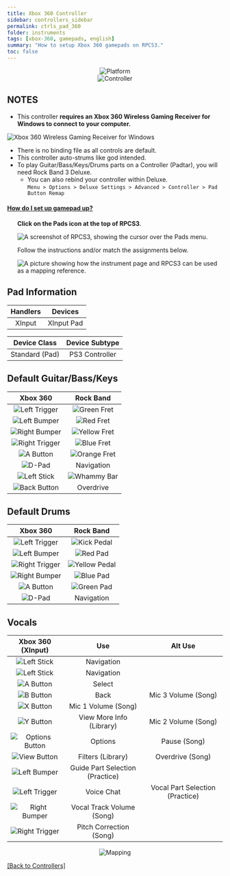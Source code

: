 ```yaml
---
title: Xbox 360 Controller
sidebar: controllers_sidebar
permalink: ctrls_pad_360
folder: instruments
tags: [xbox-360, gamepads, english]
summary: "How to setup Xbox 360 gamepads on RPCS3."
toc: false
---
```


<div align="center"> <img src="https://rb3pc.milohax.org/images/instruments/plat/360.png" alt="Platform" title="Platform"></div>

<div align="center"> <img src="https://rb3pc.milohax.org/images/instruments/cont/360controller.png" alt="Controller" title="Controller"></div>

## NOTES

* This controller **requires an Xbox 360 Wireless Gaming Receiver for Windows to connect to your computer.**

![Xbox 360 Wireless Gaming Receiver for Windows](https://rb3pc.milohax.org/images/btns/ctrls/360/receiver.png "Xbox 360 Wireless Gaming Receiver for Windows")

* There is no binding file as all controls are default.
* This controller auto-strums like god intended.
* To play Guitar/Bass/Keys/Drums parts on a Controller (Padtar), you will need Rock Band 3 Deluxe.
	- You can also rebind your controller within Deluxe.  
	`Menu > Options > Deluxe Settings > Advanced > Controller > Pad Button Remap`

<!-- Map Start -->
<div class="panel-group" id="accordion">
                    <div class="panel panel-default">
                        <div class="panel-heading">
                            <h4 class="panel-title">
                                <a class="noCrossRef accordion-toggle" data-toggle="collapse" data-parent="#accordion" href="#how-to-map-pads">How do I set up gamepad up?</a>
                            </h4>
                        </div>
                        <div id="how-to-map-pads" class="panel-collapse collapse noCrossRef">
                            <div class="panel-body">
<ul>
<p><strong>Click on the Pads icon at the top of RPCS3</strong>.</p>
<p><img src="https://rb3pc.milohax.org/images/instruments/rpcs3pad.png" alt="A screenshot of RPCS3, showing the cursor over the Pads menu." title="Pads"></p>
<p>Follow the instructions and/or match the assignments below.</p>
<p><img src="https://rb3pc.milohax.org/images/instruments/gamepadlegend.png" alt="A picture showing how the instrument page and RPCS3 can be used as a mapping reference." title="Mapping an Xbox Controller"></p>
</ul>
                            </div>
                        </div>
                    </div>
</div>
<!-- Map End -->

## Pad Information

| Handlers | Devices |
|:--------:|:-------:|
| XInput | XInput Pad |

| Device Class | Device Subtype |
|:--------------:|:--------------:|
| Standard (Pad) | PS3 Controller |

## Default Guitar/Bass/Keys

| **Xbox 360** | **Rock Band** |
|:------------:|:-------------:|
| ![Left Trigger](https://rb3pc.milohax.org/images/btns/ctrls/360/lt.png "Left Trigger") | ![Green Fret](https://rb3pc.milohax.org/images/btns/gtrs/gf.png "Green Fret") |
| ![Left Bumper](https://rb3pc.milohax.org/images/btns/ctrls/360/lb.png "Left Bumper") | ![Red Fret](https://rb3pc.milohax.org/images/btns/gtrs/rf.png "Red Fret") |
| ![Right Bumper](https://rb3pc.milohax.org/images/btns/ctrls/360/rb.png "Right Bumper") | ![Yellow Fret](https://rb3pc.milohax.org/images/btns/gtrs/yf.png "Yellow Fret") |
| ![Right Trigger](https://rb3pc.milohax.org/images/btns/ctrls/360/rt.png "Right Trigger") | ![Blue Fret](https://rb3pc.milohax.org/images/btns/gtrs/bf.png "Blue Fret") |
| ![A Button](https://rb3pc.milohax.org/images/btns/ctrls/360/a.png "A Button") | ![Orange Fret](https://rb3pc.milohax.org/images/btns/gtrs/of.png "Orange Fret") |
| ![D-Pad](https://rb3pc.milohax.org/images/btns/ctrls/360/dp.png "D-Pad") | Navigation |
| ![Left Stick](https://rb3pc.milohax.org/images/btns/ctrls/360/ls.png "Left Stick") | ![Whammy Bar](https://rb3pc.milohax.org/images/btns/gtrs/wb.png "Whammy Bar") |
| ![Back Button](https://rb3pc.milohax.org/images/btns/ctrls/360/back.png "Back Button") | Overdrive |

## Default Drums

| **Xbox 360** | **Rock Band** |
|:------------:|:-------------:|
| ![Left Trigger](https://rb3pc.milohax.org/images/btns/ctrls/360/lt.png "Left Trigger") | ![Kick Pedal](https://rb3pc.milohax.org/images/btns/drms/rb/kp.png "Kick Pedal") |
| ![Left Bumper](https://rb3pc.milohax.org/images/btns/ctrls/360/lb.png "Left Bumper") | ![Red Pad](https://rb3pc.milohax.org/images/btns/drms/rb/rp.png "Red Pad") |
| ![Right Trigger](https://rb3pc.milohax.org/images/btns/ctrls/360/rt.png "Right Trigger") | ![Yellow Pedal](https://rb3pc.milohax.org/images/btns/drms/rb/yp.png "Kick Pedal") |
| ![Right Bumper](https://rb3pc.milohax.org/images/btns/ctrls/360/rb.png "Right Bumper") | ![Blue Pad](https://rb3pc.milohax.org/images/btns/drms/rb/bp.png "Blue Pad") |
| ![A Button](https://rb3pc.milohax.org/images/btns/ctrls/360/a.png "A Button") | ![Green Pad](https://rb3pc.milohax.org/images/btns/drms/rb/gp.png "Green Pad") |
| ![D-Pad](https://rb3pc.milohax.org/images/btns/ctrls/360/dp.png "D-Pad") | Navigation |

## Vocals

| **Xbox 360 (XInput)** | **Use** | **Alt Use** |
|:---------------------:|:-------:|:-----------:|
| ![Left Stick](https://rb3pc.milohax.org/images/btns/ctrls/360/ls.png "Left Stick") | Navigation | |
| ![Left Stick](https://rb3pc.milohax.org/images/btns/ctrls/360/dp.png "D-Pad") | Navigation | |
| ![A Button](https://rb3pc.milohax.org/images/btns/ctrls/360/a.png "A Button") | Select | |
| ![B Button](https://rb3pc.milohax.org/images/btns/ctrls/360/b.png "B Button") | Back | Mic 3 Volume (Song) |
| ![X Button](https://rb3pc.milohax.org/images/btns/ctrls/360/x.png "X Button") | Mic 1 Volume (Song) | |
| ![Y Button](https://rb3pc.milohax.org/images/btns/ctrls/360/y.png "Y Button") | View More Info (Library) | Mic 2 Volume (Song) |
| ![Options Button](https://rb3pc.milohax.org/images/btns/ctrls/360/start.png "Start Button") | Options | Pause (Song) |
| ![View Button](https://rb3pc.milohax.org/images/btns/ctrls/360/back.png "Back Button") | Filters (Library) | Overdrive (Song) |
| ![Left Bumper](https://rb3pc.milohax.org/images/btns/ctrls/360/lb.png "Left Bumper") | Guide Part Selection (Practice) | |
| ![Left Trigger](https://rb3pc.milohax.org/images/btns/ctrls/360/lt.png "Left Trigger") | Voice Chat | Vocal Part Selection (Practice) |
| ![Right Bumper](https://rb3pc.milohax.org/images/btns/ctrls/360/rb.png "Right Bumper") | Vocal Track Volume (Song) | |
| ![Right Trigger](https://rb3pc.milohax.org/images/btns/ctrls/360/rt.png "Right Trigger") | Pitch Correction (Song) | |

<div align="center"> <img src="https://rb3pc.milohax.org/images/instruments/maps/padxboxmapping.png" alt="Mapping" title="Mapping"></div>

[[Back to Controllers]](https://rb3pc.milohax.org/ctrls#instrument-list)

